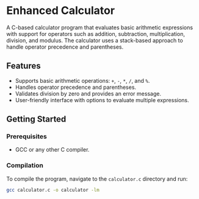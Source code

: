# Enhanced Calculator

A C-based calculator program that evaluates basic arithmetic expressions with support for operators such as addition, subtraction, multiplication, division, and modulus. The calculator uses a stack-based approach to handle operator precedence and parentheses.

## Features
- Supports basic arithmetic operations: `+`, `-`, `*`, `/`, and `%`.
- Handles operator precedence and parentheses.
- Validates division by zero and provides an error message.
- User-friendly interface with options to evaluate multiple expressions.

## Getting Started

### Prerequisites
- GCC or any other C compiler.

### Compilation
To compile the program, navigate to the `calculator.c` directory and run:

```bash
gcc calculator.c -o calculator -lm
